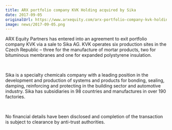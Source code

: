 ```yaml
---
title: ARX portfolio company KVK Holding acquired by Sika
date: 2017-09-05
originalUrl: https://www.arxequity.com/arx-portfolio-company-kvk-holding-acquired-sika/
image: news/2017-09-05.png
---
```


ARX Equity Partners has entered into an agreement to exit portfolio company KVK via a sale to Sika AG. KVK operates six production sites in the Czech Republic – three for the manufacture of mortar products, two for bituminous membranes and one for expanded polystyrene insulation.

 

Sika is a specialty chemicals company with a leading position in the development and production of systems and products for bonding, sealing, damping, reinforcing and protecting in the building sector and automotive industry. Sika has subsidiaries in 98 countries and manufactures in over 190 factories.

 

No financial details have been disclosed and completion of the transaction is subject to clearance by anti-trust authorities.
